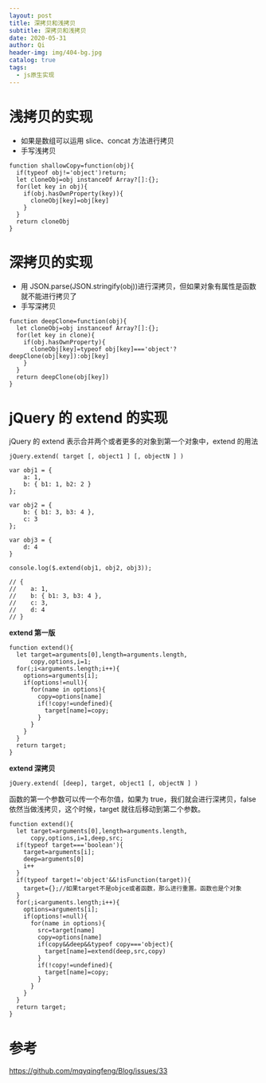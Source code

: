 ```yaml
---
layout: post
title: 深拷贝和浅拷贝
subtitle: 深拷贝和浅拷贝
date: 2020-05-31
author: Qi
header-img: img/404-bg.jpg
catalog: true
tags:
  - js原生实现
---
```


# 浅拷贝的实现

- 如果是数组可以运用 slice、concat 方法进行拷贝
- 手写浅拷贝

```
function shallowCopy=function(obj){
  if(typeof obj!='object')return;
  let cloneObj=obj instanceOf Array?[]:{};
  for(let key in obj){
    if(obj.hasOwnProperty(key)){
      cloneObj[key]=obj[key]
    }
  }
  return cloneObj
}
```

# 深拷贝的实现

- 用 JSON.parse(JSON.stringify(obj))进行深拷贝，但如果对象有属性是函数就不能进行拷贝了
- 手写深拷贝

```
function deepClone=function(obj){
  let cloneObj=obj instanceof Array?[]:{};
  for(let key in clone){
    if(obj.hasOwnProperty){
      cloneObj[key]=typeof obj[key]==='object'?deepClone(obj[key]):obj[key]
    }
  }
  return deepClone(obj[key])
}
```

# jQuery 的 extend 的实现

jQuery 的 extend 表示合并两个或者更多的对象到第一个对象中，extend 的用法

```
jQuery.extend( target [, object1 ] [, objectN ] )

var obj1 = {
    a: 1,
    b: { b1: 1, b2: 2 }
};

var obj2 = {
    b: { b1: 3, b3: 4 },
    c: 3
};

var obj3 = {
    d: 4
}

console.log($.extend(obj1, obj2, obj3));

// {
//    a: 1,
//    b: { b1: 3, b3: 4 },
//    c: 3,
//    d: 4
// }
```

**extend 第一版**

```
function extend(){
  let target=arguments[0],length=arguments.length,
      copy,options,i=1;
  for(;i<arguments.length;i++){
    options=arguments[i];
    if(options!=null){
      for(name in options){
        copy=options[name]
        if(!copy!=undefined){
          target[name]=copy;
        }
      }
    }
  }
  return target;
}
```

**extend 深拷贝**

```
jQuery.extend( [deep], target, object1 [, objectN ] )
```

函数的第一个参数可以传一个布尔值，如果为 true，我们就会进行深拷贝，false 依然当做浅拷贝，这个时候，target 就往后移动到第二个参数。

```
function extend(){
  let target=arguments[0],length=arguments.length,
      copy,options,i=1,deep,src;
  if(typeof target==='boolean'){
    target=arguments[i];
    deep=arguments[0]
    i++
  }
  if(typeof target!='object'&&!isFunction(target)){
    target={};//如果target不是objce或者函数，那么进行重置。函数也是个对象
  }
  for(;i<arguments.length;i++){
    options=arguments[i];
    if(options!=null){
      for(name in options){
        src=target[name]
        copy=options[name]
        if(copy&&deep&&typeof copy==='object){
          target[name]=extend(deep,src,copy)
        }
        if(!copy!=undefined){
          target[name]=copy;
        }
      }
    }
  }
  return target;
}

```

# 参考

https://github.com/mqyqingfeng/Blog/issues/33
